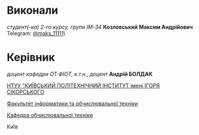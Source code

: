 # Виконали

*студент(-ка) 2-го курсу, групи  IM-34* **Козловський Максим Андрійович**\
Telegram: [@maks_11111]([https://t.me/rmerezha](https://t.me/maks_11111))\


# Керівник

*доцент кафедри ОТ ФІОТ, к.т.н., доцент* **Андрій БОЛДАК**

[НТУУ "КИЇВСЬКИЙ ПОЛІТЕХНІЧНИЙ ІНСТИТУТ імені ІГОРЯ СІКОРСЬКОГО](https://kpi.ua/)

[Факультет інформатики та обчислювальної техніки](https://fiot.kpi.ua/)

[Кафедра обчислювальної техніки](https://comsys.kpi.ua/)

Київ
